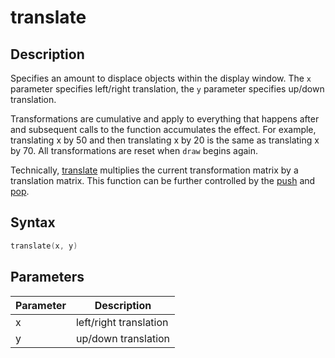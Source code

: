 # translate

## Description

Specifies an amount to displace objects within the display window. The `x` parameter specifies left/right translation, the `y` parameter specifies up/down translation.

Transformations are cumulative and apply to everything that happens after and subsequent calls to the function accumulates the effect. For example, translating x by 50 and then translating x by 20 is the same as translating x by 70. All transformations are reset when `draw` begins again.

Technically, [translate](translate) multiplies the current transformation matrix by a translation matrix. This function can be further controlled by the [push](push) and [pop](pop).

## Syntax

```c
translate(x, y)
```

## Parameters

| Parameter | Description            |
| --------- | ---------------------- |
| x         | left/right translation |
| y         | up/down translation    |
